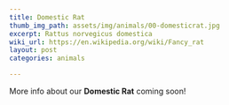 ```yaml
---
title: Domestic Rat
thumb_img_path: assets/img/animals/00-domesticrat.jpg
excerpt: Rattus norvegicus domestica
wiki_url: https://en.wikipedia.org/wiki/Fancy_rat
layout: post
categories: animals

---
```


More info about our **Domestic Rat** coming soon!